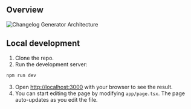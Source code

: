 ## Overview
![Changelog Generator Architecture](https://github.com/user-attachments/assets/9656ea85-60be-4ce0-94e7-83a2b3469fca)

## Local development

1. Clone the repo.
2. Run the development server:
```bash
npm run dev
```
3. Open [http://localhost:3000](http://localhost:3000) with your browser to see the result.
4. You can start editing the page by modifying `app/page.tsx`. The page auto-updates as you edit the file.

